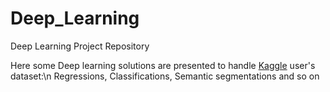 # Deep_Learning
Deep Learning Project Repository

Here some Deep learning solutions are presented to handle [Kaggle](https://www.kaggle.com/) user's dataset:\n
Regressions, Classifications, Semantic segmentations and so on

